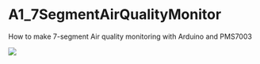# A1_7SegmentAirQualityMonitor
How to make 7-segment Air quality monitoring with Arduino and PMS7003

<img src="https://user-images.githubusercontent.com/50730409/57910354-0d145100-78c0-11e9-8c89-ad32bc2f80fb.jpg">
